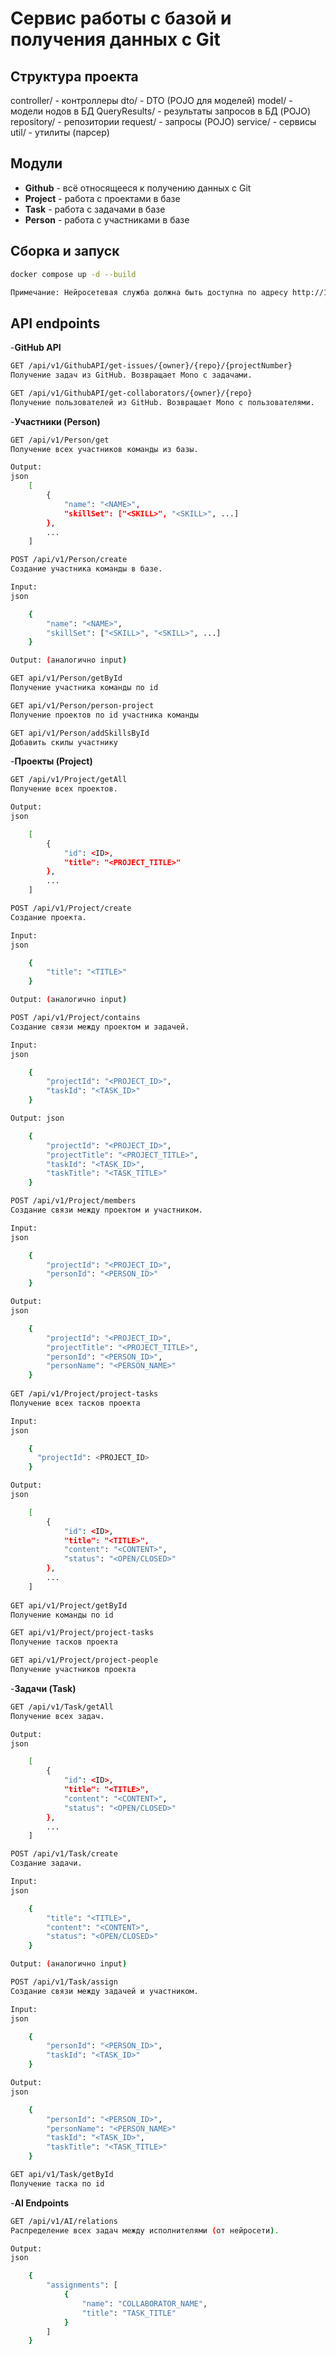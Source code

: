 # Сервис работы с базой и получения данных с Git

## Структура проекта

controller/ - контроллеры
dto/ - DTO (POJO для моделей)
model/ - модели нодов в БД
QueryResults/ - результаты запросов в БД (POJO)
repository/ - репозитории
request/ - запросы (POJO)
service/ - сервисы
util/ - утилиты (парсер)


## Модули

- **Github** - всё относящееся к получению данных с Git
- **Project** - работа с проектами в базе
- **Task** - работа с задачами в базе
- **Person** - работа с участниками в базе

## Сборка и запуск

```bash
docker compose up -d --build

Примечание: Нейросетевая служба должна быть доступна по адресу http://127.0.0.1:5000/api/v1
```

## API endpoints

-**GitHub API**
```bash
GET /api/v1/GithubAPI/get-issues/{owner}/{repo}/{projectNumber}
Получение задач из GitHub. Возвращает Mono с задачами.

GET /api/v1/GithubAPI/get-collaborators/{owner}/{repo}
Получение пользователей из GitHub. Возвращает Mono с пользователями.
```

-**Участники (Person)**
```bash
GET /api/v1/Person/get
Получение всех участников команды из базы.

Output:
json
    [
        {
            "name": "<NAME>",
            "skillSet": ["<SKILL>", "<SKILL>", ...]
        },
        ...
    ]

POST /api/v1/Person/create
Создание участника команды в базе.

Input:
json

    {
        "name": "<NAME>",
        "skillSet": ["<SKILL>", "<SKILL>", ...]
    }

Output: (аналогично input)

GET api/v1/Person/getById
Получение участника команды по id

GET api/v1/Person/person-project
Получение проектов по id участника команды

GET api/v1/Person/addSkillsById
Добавить скилы участнику

```

-**Проекты (Project)**
```bash
GET /api/v1/Project/getAll
Получение всех проектов.

Output:
json

    [
        {
            "id": <ID>,
            "title": "<PROJECT_TITLE>"
        },
        ...
    ]

POST /api/v1/Project/create
Создание проекта.

Input:
json

    {
        "title": "<TITLE>"
    }

Output: (аналогично input)

POST /api/v1/Project/contains
Создание связи между проектом и задачей.

Input:
json

    {
        "projectId": "<PROJECT_ID>",
        "taskId": "<TASK_ID>"
    }

Output: json

    {
        "projectId": "<PROJECT_ID>",
        "projectTitle": "<PROJECT_TITLE>",
        "taskId": "<TASK_ID>",
        "taskTitle": "<TASK_TITLE>"
    }

POST /api/v1/Project/members
Создание связи между проектом и участником.

Input:
json

    {
        "projectId": "<PROJECT_ID>",
        "personId": "<PERSON_ID>"
    }

Output:
json

    {
        "projectId": "<PROJECT_ID>",
        "projectTitle": "<PROJECT_TITLE>",
        "personId": "<PERSON_ID>",
        "personName": "<PERSON_NAME>"
    }
    
GET /api/v1/Project/project-tasks
Получение всех тасков проекта

Input:
json

    {
      "projectId": <PROJECT_ID>
    }

Output:
json

    [
        {
            "id": <ID>,
            "title": "<TITLE>",
            "content": "<CONTENT>",
            "status": "<OPEN/CLOSED>"
        },
        ...
    ]
    
GET api/v1/Project/getById
Получение команды по id

GET api/v1/Project/project-tasks
Получение тасков проекта

GET api/v1/Project/project-people
Получение участников проекта

```

-**Задачи (Task)**
```bash
GET /api/v1/Task/getAll
Получение всех задач.

Output:
json

    [
        {
            "id": <ID>,
            "title": "<TITLE>",
            "content": "<CONTENT>",
            "status": "<OPEN/CLOSED>"
        },
        ...
    ]

POST /api/v1/Task/create
Создание задачи.

Input:
json

    {
        "title": "<TITLE>",
        "content": "<CONTENT>",
        "status": "<OPEN/CLOSED>"
    }

Output: (аналогично input)

POST /api/v1/Task/assign
Создание связи между задачей и участником.

Input:
json

    {
        "personId": "<PERSON_ID>",
        "taskId": "<TASK_ID>"
    }

Output:
json

    {
        "personId": "<PERSON_ID>",
        "personName": "<PERSON_NAME>"
        "taskId": "<TASK_ID>",
        "taskTitle": "<TASK_TITLE>"
    }

GET api/v1/Task/getById
Получение таска по id
```

-**AI Endpoints**
```bash
GET /api/v1/AI/relations
Распределение всех задач между исполнителями (от нейросети).

Output:
json

    {
        "assignments": [
            {
                "name": "COLLABORATOR_NAME",
                "title": "TASK_TITLE"
            }
        ]
    }
```
